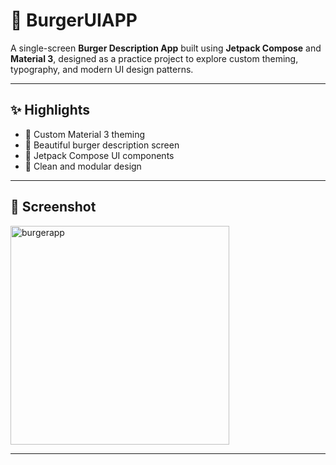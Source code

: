 # 🍔 BurgerUIAPP

A single-screen **Burger Description App** built using **Jetpack Compose** and **Material 3**, designed as a practice project to explore custom theming, typography, and modern UI design patterns.

---

## ✨ Highlights

- 🧀 Custom Material 3 theming
- 🍔 Beautiful burger description screen
- 🎨 Jetpack Compose UI components
- 🧩 Clean and modular design

---

## 📱 Screenshot

<img src="https://github.com/user-attachments/assets/aac24b78-f227-4764-bef6-2746c476f96a" alt="burgerapp" width="350"/>

---
